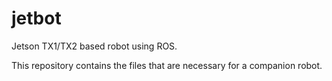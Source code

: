 # jetbot
Jetson TX1/TX2 based robot using ROS.

This repository contains the files that are necessary for a companion robot.
